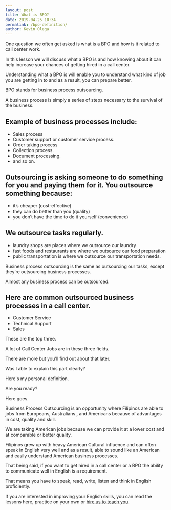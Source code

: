 ```yaml
--- 
layout: post 
title: What is BPO?
date: 2019-04-25 10:34
permalink: /bpo-definition/ 
author: Kevin Olega 
--- 
```

One question we often get asked is what is a BPO and how is it related to call center work.

In this lesson we will discuss what a BPO is and how knowing about it can help increase your chances of getting hired in a call center.

Understanding what a BPO is will enable you to understand what kind of job you are getting in to and as a result, you can prepare better. 

BPO stands for business process outsourcing. 

A business process is simply a series of steps necessary to the survival of the business. 

## Example of business processes include:

- Sales process
- Customer support or customer service process.
- Order taking process
- Collection process.
- Document processing.
- and so on.

## Outsourcing is asking someone to do something for you and paying them for it. You outsource something because:

- it’s cheaper (cost-effective)
- they can do better than you (quality)
- you don’t have the time to do it yourself (convenience)

## We outsource tasks regularly.

- laundry shops are places where we outsource our laundry
- fast foods and restaurants are where we outsource our food preparation
- public transportation is where we outsource our transportation needs.

Business process outsourcing is the same as outsourcing our tasks, except they’re outsourcing business processes. 

Almost any business process can be outsourced. 

## Here are common outsourced business processes in a call center.

- Customer Service
- Technical Support
- Sales

These are the top three. 

A lot of Call Center Jobs are in these three fields. 

There are more but you’ll find out about that later. 

Was I able to explain this part clearly?

Here's my personal definition.

Are you ready?

Here goes.

Business Process Outsourcing is an opportunity where Filipinos are able to jobs from Europeans, Australians , and Americans because of advantages in cost, quality and skill.

We are taking American jobs because we can provide it at a lower cost and at comparable or better quality.

Filipinos grew up with heavy American Cultural influence and can often speak in English very well and as a result, able to sound like an American and easily understand American business processes.

That being said, if you want to get hired in a call center or a BPO the ability to communicate well in English is a requirement.

That means you have to speak, read, write, listen and think in English proficiently.

If you are interested in improving your English skills, you can read the lessons here, practice on your own or [hire us to teach you](https://callcentertrainingtips.com/promos/).
